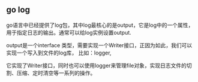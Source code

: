 ## go log

go语言中已经提供了log包，其中log最核心的是output，它是log中的一个属性，用于指定日志的输出。通常可以给log实例设置output.

output是一个interface 类型，需要实现一个Writer接口，正因为如此，我们可以实现一个写入到文件的log库， 比如：logger,

它实现了Writer接口，同时也可以使用logger来管理file对象，实现日志文件的切割、压缩、定时清空等一系列的操作。